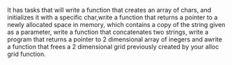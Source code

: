 It has tasks that will write a function that creates an array of chars, and initializes it with a specific char,write a function that returns a pointer to a newly allocated space in memory, which contains a copy of the string given as a parameter, write a function that concatenates two strings, write a program that returns a pointer to 2 dimensional array of inegers and awrite a function that frees a 2 dimensional grid previously created by your alloc grid function. 

